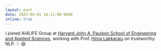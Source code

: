 ```yaml
---
layout: post
date: 2023-04-01 16:11:00-0400
inline: true
---
```


I joined AI4LIFE Group at [Harvard John A. Paulson School of Engineering and Applied Sciences](https://seas.harvard.edu/), working with Prof. [Hima Lakkaraju](https://himalakkaraju.github.io/) on trustworthy NLP. :sparkles: :smile:
